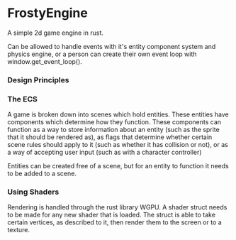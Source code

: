 # FrostyEngine
A simple 2d game engine in rust.

Can be allowed to handle events with it's entity component system and physics engine, or
a person can create their own event loop with window.get_event_loop().

### Design Principles

### The ECS

A game is broken down into scenes which hold entities. These entities have components which determine how they function. These components can function as a way to store information about an entity (such as the sprite that it should be rendered as), as flags that determine whether certain scene rules should apply to it (such as whether it has collision or not), or as a way of accepting user input (such as with a character controller)

Entities can be created free of a scene, but for an entity to function it needs to be added to a scene. 

### Using Shaders

Rendering is handled through the rust library WGPU. A shader struct needs to be made for any new shader that is loaded. The struct is able to take certain vertices, as described to it, then render them to the screen or to a texture. 